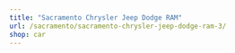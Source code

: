 ```yaml
---
title: "Sacramento Chrysler Jeep Dodge RAM"
url: /sacramento/sacramento-chrysler-jeep-dodge-ram-3/
shop: car
---
```

